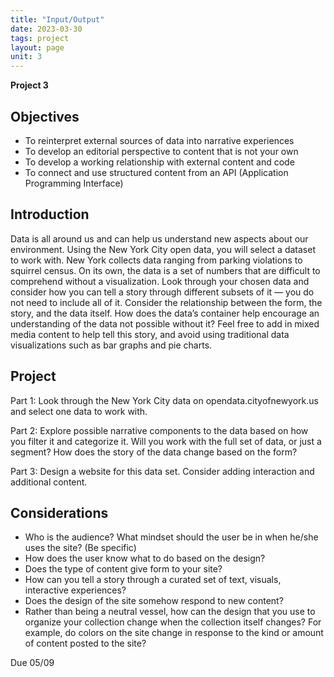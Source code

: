 ```yaml
---
title: "Input/Output"
date: 2023-03-30
tags: project
layout: page
unit: 3
---
```


**Project 3**

## Objectives
- To reinterpret external sources of data into narrative experiences
- To develop an editorial perspective to content that is not your own
- To develop a working relationship with external content and code
- To connect and use structured content from an API (Application Programming Interface) 

## Introduction
Data is all around us and can help us understand new aspects about our environment. Using the New York City open data, you will select a dataset to work with. New York collects data ranging from parking violations to squirrel census. On its own, the data is a set of numbers that are difficult to comprehend without a visualization. Look through your chosen data and consider how you can tell a story through different subsets of it — you do not need to include all of it. Consider the relationship between the form, the story, and the data itself. How does the data’s container help encourage an understanding of the data not possible without it? Feel free to add in mixed media content to help tell this story, and avoid using traditional data visualizations such as bar graphs and pie charts.

## Project
Part 1: Look through the New York City data on opendata.cityofnewyork.us and select one data to work with. 

Part 2: Explore possible narrative components to the data based on how you filter it and categorize it. Will you work with the full set of data, or just a segment? How does the story of the data change based on the form?

Part 3: Design a website for this data set. Consider adding interaction and additional content.

## Considerations
- Who is the audience? What mindset should the user be in when he/she uses the site? (Be specific)
- How does the user know what to do based on the design?
- Does the type of content give form to your site? 
- How can you tell a story through a curated set of text, visuals, interactive experiences? 
- Does the design of the site somehow respond to new content? 
- Rather than being a neutral vessel, how can the design that you use to organize your collection change when the collection itself changes? For example, do colors on the site change in response to the kind or amount of content posted to the site? 

Due 05/09
